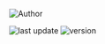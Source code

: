 ![Author](https://img.shields.io/badge/Author-Mohammadreza_Rashidpour_Aghamahali-gold)

![last update](https://img.shields.io/badge/dynamic/json?url=https%3A%2F%2Fupdater.mrrashidpour.com%2Fupdate.php&query=theme.atlas.update&logo=wordpress&label=last%20update&color=red)
![version](https://img.shields.io/badge/dynamic/json?url=https%3A%2F%2Fupdater.mrrashidpour.com%2Fupdate.php&query=theme.atlas.version&logo=wordpress&label=Atlas%20Version)